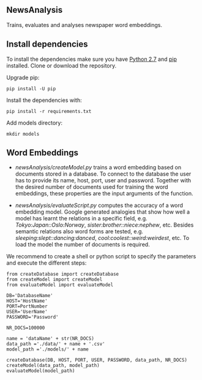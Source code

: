 ## NewsAnalysis

Trains, evaluates and analyses newspaper word embeddings.

## Install dependencies
To install the dependencies make sure you have [Python 2.7](https://www.python.org/download/releases/2.7/) and [pip](https://pip.pypa.io/en/stable/) installed. Clone or download the repository.

Upgrade pip:
```
pip install -U pip
```

Install the dependencies with:
```
pip install -r requirements.txt
```
Add models directory:
```
mkdir models
```

## Word Embeddings

- *newsAnalysis/createModel.py* trains a word embedding based on documents stored in a database. To connect to the database the user has to provide its name, host, port, user and password. Together with the desired number of documents used for training the word embeddings, these properties are the input arguments of the function.

- *newsAnalysis/evaluateScript.py* computes the accuracy of a word embedding model. Google generated analogies that show how well a model has learnt the relations in a specific field, e.g. *Tokyo:Japan::Oslo:Norway*, *sister:brother::niece:nephew*, etc. Besides semantic relations also word forms are tested, e.g. *sleeping:slept::dancing:danced*, *cool:coolest::weird:weirdest*, etc.
To load the model the number of documents is required.

We recommend to create a shell or python script to specify the parameters and execute the different steps:

```
from createDatabase import createDatabase
from createModel import createModel
from evaluateModel import evaluateModel

DB='DatabaseName'
HOST='HostName'
PORT=PortNumber
USER='UserName'
PASSWORD='Password'

NR_DOCS=100000

name = 'dataName' + str(NR_DOCS)
data_path ='./data/' + name + '.csv'
model_path ='./models/' + name

createDatabase(DB, HOST, PORT, USER, PASSWORD, data_path, NR_DOCS)
createModel(data_path, model_path)
evaluateModel(model_path)

```

